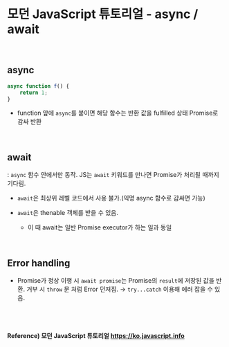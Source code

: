# 모던 JavaScript 튜토리얼 - async / await

<br>

## async

```javascript
async function f() {
	return 1;
}
```

* function 앞에 `async`를 붙이면 해당 함수는 반환 값을 fulfilled 상태 Promise로 감싸 반환

<br>

## await
: `async` 함수 안에서만 동작. JS는 `await` 키워드를 만나면 Promise가 처리될 때까지 기다림.

* `await`은 최상위 레벨 코드에서 사용 불가.(익명 async 함수로 감싸면 가능)

* `await`은 thenable 객체를 받을 수 있음.
	* 이 때 await는 일반 Promise executor가 하는 일과 동일

<br>

## Error handling
* Promise가 정상 이행 시 `await promise`는 Promise의 `result`에 저장된 값을 반환. 거부 시 `throw` 문 처럼 Error 던져짐. → `try...catch` 이용해 에러 잡을 수 있음.

<br><br>

#### Reference) 모던 JavaScript 튜토리얼 https://ko.javascript.info

